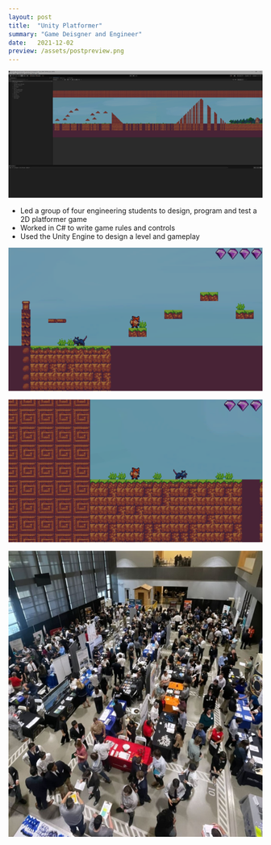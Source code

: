 ```yaml
---
layout: post
title:  "Unity Platformer"
summary: "Game Deisgner and Engineer"
date:   2021-12-02
preview: /assets/postpreview.png
---
```


![Picture 1](/assets/unityplatformer1.png)

- Led a group of four engineering students to design, program and test a 2D platformer game
- Worked in C# to write game rules and controls
- Used the Unity Engine to design a level and gameplay

![Picture 2](/assets/unityplatformer2.png)

![Picture 3](/assets/unityplatformer3.png)

![Picture 4](/assets/unityplatformer4.png)
